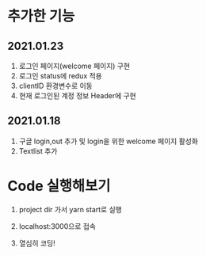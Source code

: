 # 추가한 기능 
## 2021.01.23
  1. 로그인 페이지(welcome 페이지) 구현
  2. 로그인 status에 redux 적용
  3. clientID 환경변수로 이동
  4. 현재 로그인된 계정 정보 Header에 구현
## 2021.01.18
  1. 구글 login,out 추가 및 login을 위한 welcome 페이지 활성화
  2. Textlist 추가
  
# Code 실행해보기

  1. project dir 가서 yarn start로 실행
  
  2. localhost:3000으로 접속
  
  3. 열심히 코딩!

